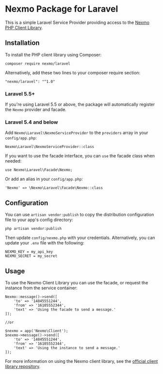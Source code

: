 Nexmo Package for Laravel
=========================
This is a simple Laravel Service Provider providing access to the  [Nexmo PHP Client Library][client-library].

Installation
------------

To install the PHP client library using Composer:

    composer require nexmo/laravel

Alternatively, add these two lines to your composer require section:

    "nexmo/laravel": "^1.0"

### Laravel 5.5+

If you're using Laravel 5.5 or above, the package will automatically register the `Nexmo` provider and facade.

### Laravel 5.4 and below

Add `Nexmo\Laravel\NexmoServiceProvider` to the `providers` array in your `config/app.php`:

    Nexmo\Laravel\NexmoServiceProvider::class

If you want to use the facade interface, you can `use` the facade class when needed:

    use Nexmo\Laravel\Facade\Nexmo;

Or add an alias in your `config/app.php`:

    'Nexmo' => \Nexmo\Laravel\Facade\Nexmo::class

Configuration
-------------

You can use `artisan vendor:publish` to copy the distribution configuration file to your app's config directory:

    php artisan vendor:publish

Then update `config/nexmo.php` with your credentials. Alternatively, you can update your `.env` file with the following:

```
NEXMO_KEY = my_api_key
NEXMO_SECRET = my_secret
```

Usage
-----
   
To use the Nexmo Client Library you can use the facade, or request the instance from the service container:

    Nexmo::message()->send([
        'to' => '14845551244',
        'from' => '16105552344',
        'text' => 'Using the facade to send a message.'
    ]);

    //or

    $nexmo = app('Nexmo\Client');
    $nexmo->message()->send([
        'to' => '14845551244',
        'from' => '16105552344',
        'text' => 'Using the instance to send a message.'
    ]);

For more information on using the Nexmo client library, see the [official client library repository][client-library].

[client-library]: https://github.com/Nexmo/nexmo-php
